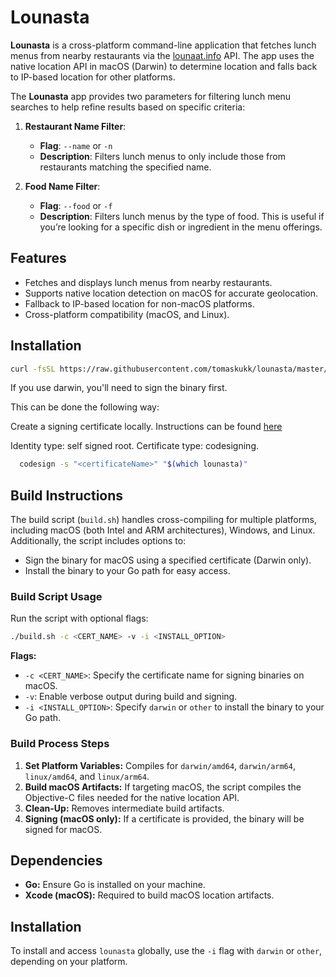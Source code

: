 # Lounasta

**Lounasta** is a cross-platform command-line application that fetches lunch menus from nearby restaurants via the [lounaat.info](https://lounaat.info) API. The app uses the native location API in macOS (Darwin) to determine location and falls back to IP-based location for other platforms.

The **Lounasta** app provides two parameters for filtering lunch menu searches to help refine results based on specific criteria:

1. **Restaurant Name Filter**:

   - **Flag**: `--name` or `-n`
   - **Description**: Filters lunch menus to only include those from restaurants matching the specified name.

2. **Food Name Filter**:
   - **Flag**: `--food` or `-f`
   - **Description**: Filters lunch menus by the type of food. This is useful if you’re looking for a specific dish or ingredient in the menu offerings.

## Features

- Fetches and displays lunch menus from nearby restaurants.
- Supports native location detection on macOS for accurate geolocation.
- Fallback to IP-based location for non-macOS platforms.
- Cross-platform compatibility (macOS, and Linux).

## Installation

```bash
curl -fsSL https://raw.githubusercontent.com/tomaskukk/lounasta/master/install.sh | bash
```

If you use darwin, you'll need to sign the binary first.

This can be done the following way:

Create a signing certificate locally. Instructions can be found [here](https://support.apple.com/guide/keychain-access/create-self-signed-certificates-kyca8916/mac)

Identity type: self signed root.
Certificate type: codesigning.

```bash
  codesign -s "<certificateName>" "$(which lounasta)"
```

## Build Instructions

The build script (`build.sh`) handles cross-compiling for multiple platforms, including macOS (both Intel and ARM architectures), Windows, and Linux. Additionally, the script includes options to:

- Sign the binary for macOS using a specified certificate (Darwin only).
- Install the binary to your Go path for easy access.

### Build Script Usage

Run the script with optional flags:

```bash
./build.sh -c <CERT_NAME> -v -i <INSTALL_OPTION>
```

**Flags:**

- `-c <CERT_NAME>`: Specify the certificate name for signing binaries on macOS.
- `-v`: Enable verbose output during build and signing.
- `-i <INSTALL_OPTION>`: Specify `darwin` or `other` to install the binary to your Go path.

### Build Process Steps

1. **Set Platform Variables:** Compiles for `darwin/amd64`, `darwin/arm64`, `linux/amd64`, and `linux/arm64`.
2. **Build macOS Artifacts:** If targeting macOS, the script compiles the Objective-C files needed for the native location API.
3. **Clean-Up:** Removes intermediate build artifacts.
4. **Signing (macOS only):** If a certificate is provided, the binary will be signed for macOS.

## Dependencies

- **Go:** Ensure Go is installed on your machine.
- **Xcode (macOS):** Required to build macOS location artifacts.

## Installation

To install and access `lounasta` globally, use the `-i` flag with `darwin` or `other`, depending on your platform.

